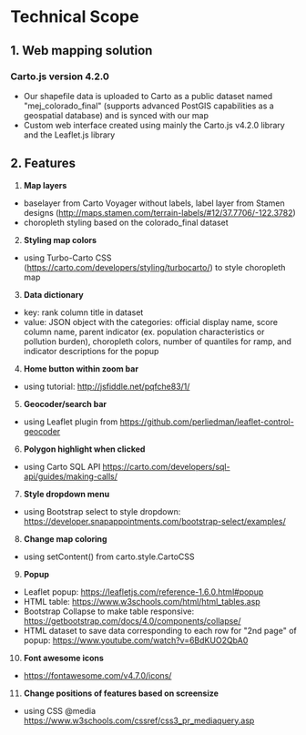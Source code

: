 # Technical Scope

## 1. Web mapping solution
### Carto.js version 4.2.0
  - Our shapefile data is uploaded to Carto as a public dataset named "mej_colorado_final" (supports advanced PostGIS capabilities as a geospatial database) and is synced with our map
  - Custom web interface created using mainly the Carto.js v4.2.0 library and the Leaflet.js library

## 2. Features

1. **Map layers**
  - baselayer from Carto Voyager without labels, label layer from Stamen designs (http://maps.stamen.com/terrain-labels/#12/37.7706/-122.3782)
  - choropleth styling based on the colorado_final dataset 
2. **Styling map colors**
  - using Turbo-Carto CSS (https://carto.com/developers/styling/turbocarto/) to style choropleth map
3. **Data dictionary**
  - key: rank column title in dataset
  - value: JSON object with the categories: official display name, score column name, parent indicator (ex. population characteristics or pollution burden), choropleth colors, number of quantiles for ramp, and indicator descriptions for the popup
4. **Home button within zoom bar**
 - using tutorial: http://jsfiddle.net/pqfche83/1/
5. **Geocoder/search bar**
 - using Leaflet plugin from https://github.com/perliedman/leaflet-control-geocoder
6. **Polygon highlight when clicked**
 - using Carto SQL API https://carto.com/developers/sql-api/guides/making-calls/
7. **Style dropdown menu**
 - using Bootstrap select to style dropdown: https://developer.snapappointments.com/bootstrap-select/examples/
8. **Change map coloring**
 - using setContent() from carto.style.CartoCSS
9. **Popup**
 - Leaflet popup: https://leafletjs.com/reference-1.6.0.html#popup
 - HTML table: https://www.w3schools.com/html/html_tables.asp
 - Bootstrap Collapse to make table responsive: https://getbootstrap.com/docs/4.0/components/collapse/
 - HTML dataset to save data corresponding to each row for "2nd page" of popup: https://www.youtube.com/watch?v=6BdKUO2QbA0
10. **Font awesome icons**
 - https://fontawesome.com/v4.7.0/icons/
11. **Change positions of features based on screensize**
 - using CSS @media https://www.w3schools.com/cssref/css3_pr_mediaquery.asp

